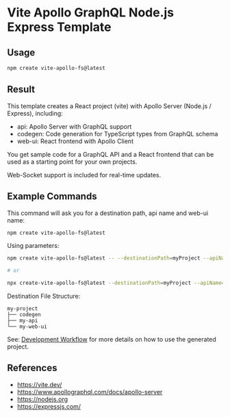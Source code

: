 # Vite Apollo GraphQL Node.js Express Template

## Usage

```sh
npm create vite-apollo-fs@latest
```

## Result

This template creates a React project (vite) with Apollo Server (Node.js / Express), including:

- api: Apollo Server with GraphQL support
- codegen: Code generation for TypeScript types from GraphQL schema
- web-ui: React frontend with Apollo Client

You get sample code for a GraphQL API and a React frontend that can be used as a starting point for your own projects.

Web-Socket support is included for real-time updates.

## Example Commands

This command will ask you for a destination path, api name and web-ui name:

```sh
npm create vite-apollo-fs@latest
```

Using parameters:

```sh
npm create vite-apollo-fs@latest -- --destinationPath=myProject --apiName=my-api --webUiName=my-web-ui

# or

npx create-vite-apollo-fs@latest --destinationPath=myProject --apiName=my-api --webUiName=my-web-ui
```

Destination File Structure:

```
my-project
├── codegen
├── my-api
└── my-web-ui
```

See: [Development Workflow](https://github.com/rsascha/apollo-eval/blob/main/projects/README.md) for more details on how to use the generated project.

## References

- https://vite.dev/
- https://www.apollographql.com/docs/apollo-server
- https://nodejs.org
- https://expressjs.com/
